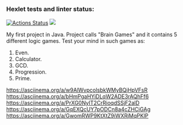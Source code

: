 ### Hexlet tests and linter status:
[![Actions Status](https://github.com/error4071/java-project-61/workflows/hexlet-check/badge.svg)](https://github.com/error4071/java-project-61/actions) <a href="https://codeclimate.com/github/error4071/java-project-61/maintainability"><img src="https://api.codeclimate.com/v1/badges/20302b324a1161512f16/maintainability" /></a>

My first project in Java. Project calls "Brain Games" and it contains 5 different logic games. Test your mind in such games as:

1. Even.
2. Calculator.
3. GCD.
4. Progression.
5. Prime.

https://asciinema.org/a/w9AlWvpcolsbkWMyBQjHpVFsR
https://asciinema.org/a/bHmPgaHYiDLqW2ADE3rAQhFf6
https://asciinema.org/a/PrXG0NyIT2CrRioqdSSjF2alD
https://asciinema.org/a/GqEXQcUY7pODCn8a4cZHCiGAg
https://asciinema.org/a/GwomRWP9KtXtZ9iWXRjMqPKlP
